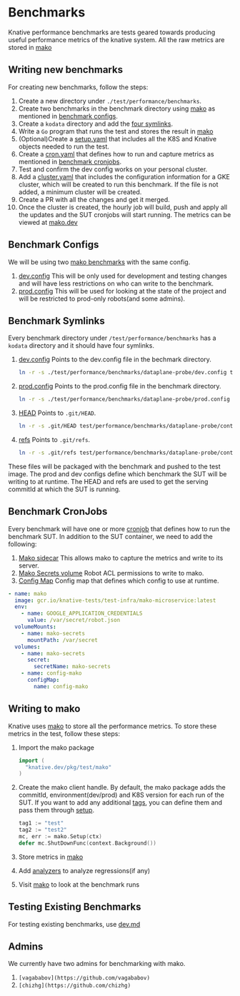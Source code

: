 # Benchmarks

Knative performance benchmarks are tests geared towards producing useful
performance metrics of the knative system. All the raw metrics are stored in
[mako](https://github.com/google/mako)

## Writing new benchmarks

For creating new benchmarks, follow the steps:

1. Create a new directory under `./test/performance/benchmarks`.
2. Create two benchmarks in the benchmark directory using
   [mako](https://github.com/google/mako/blob/master/docs/GUIDE.md#preparing-your-benchmark)
   as mentioned in [benchmark configs](#benchmark-configs).
3. Create a `kodata` directory and add the [four symlinks](#Benchmark-Symlinks).
4. Write a `Go` program that runs the test and stores the result in
   [mako](##Writing-to-mako)
5. (Optional)Create a
   [setup.yaml](https://github.com/knative/serving/blob/main/test/performance/benchmarks/dataplane-probe/continuous/dataplane-probe-setup.yaml)
   that includes all the K8S and Knative objects needed to run the test.
6. Create a
   [cron.yaml](https://github.com/knative/serving/blob/main/test/performance/benchmarks/dataplane-probe/continuous/dataplane-probe.yaml)
   that defines how to run and capture metrics as mentioned in
   [benchmark cronjobs](#Benchmark-cronjobs).
7. Test and confirm the dev config works on your personal cluster.
8. Add a
   [cluster.yaml](https://github.com/knative/serving/blob/main/test/performance/benchmarks/dataplane-probe/cluster.yaml)
   that includes the configuration information for a GKE cluster, which will be
   created to run this benchmark. If the file is not added, a minimum cluster
   will be created.
9. Create a PR with all the changes and get it merged.
10. Once the cluster is created, the hourly job will build, push and apply all
    the updates and the SUT cronjobs will start running. The metrics can be
    viewed at [mako.dev](https://mako.dev/)

## Benchmark Configs

We will be using two
[mako benchmarks](https://github.com/google/mako/blob/master/docs/GUIDE.md#preparing-your-benchmark)
with the same config.

1. [dev.config](https://github.com/knative/serving/blob/main/test/performance/benchmarks/dataplane-probe/dev.config)
   This will be only used for development and testing changes and will have less
   restrictions on who can write to the benchmark.
2. [prod.config](https://github.com/knative/serving/blob/main/test/performance/benchmarks/dataplane-probe/prod.config)
   This will be used for looking at the state of the project and will be
   restricted to prod-only robots(and some admins).

## Benchmark Symlinks

Every benchmark directory under `/test/performance/benchmarks` has a `kodata`
directory and it should have four symlinks.

1. [dev.config](https://github.com/knative/serving/blob/main/test/performance/benchmarks/dataplane-probe/continuous/kodata/dev.config)
   Points to the dev.config file in the bechmark directory.

   ```sh
   ln -r -s ./test/performance/benchmarks/dataplane-probe/dev.config test/performance/benchmarks/dataplane-probe/continuous/kodata/
   ```

2. [prod.config](https://github.com/knative/serving/blob/main/test/performance/benchmarks/dataplane-probe/continuous/kodata/prod.config)
   Points to the prod.config file in the benchmark directory.

   ```sh
   ln -r -s ./test/performance/benchmarks/dataplane-probe/prod.config test/performance/benchmarks/dataplane-probe/continuous/kodata/
   ```

3. [HEAD](https://github.com/knative/serving/blob/main/test/performance/benchmarks/dataplane-probe/continuous/kodata/HEAD)
   Points to `.git/HEAD`.

   ```sh
   ln -r -s .git/HEAD test/performance/benchmarks/dataplane-probe/continuous/kodata/
   ```

4. [refs](https://github.com/knative/serving/blob/main/test/performance/benchmarks/dataplane-probe/continuous/kodata/HEAD)
   Points to `.git/refs`.

   ```sh
   ln -r -s .git/refs test/performance/benchmarks/dataplane-probe/continuous/kodata/
   ```

These files will be packaged with the benchmark and pushed to the test image.
The prod and dev configs define which benchmark the SUT will be writing to at
runtime. The HEAD and refs are used to get the serving commitId at which the SUT
is running.

## Benchmark CronJobs

Every benchmark will have one or more
[cronjob](https://github.com/knative/serving/blob/main/test/performance/benchmarks/dataplane-probe/continuous/dataplane-probe.yaml)
that defines how to run the benchmark SUT. In addition to the SUT container, we
need to add the following:

1. [Mako sidecar](https://github.com/knative/serving/blob/d73bb8378cab8bb0c1825aa9802bea9ea2e6cb26/test/performance/benchmarks/dataplane-probe/continuous/dataplane-probe.yaml#L71-L78)
   This allows mako to capture the metrics and write to its server.
2. [Mako Secrets volume](https://github.com/knative/serving/blob/d73bb8378cab8bb0c1825aa9802bea9ea2e6cb26/test/performance/benchmarks/dataplane-probe/continuous/dataplane-probe.yaml#L80-L82)
   Robot ACL permissions to write to mako.
3. [Config Map](https://github.com/knative/serving/blob/d73bb8378cab8bb0c1825aa9802bea9ea2e6cb26/test/performance/benchmarks/dataplane-probe/continuous/dataplane-probe.yaml#L83-L85)
   Config map that defines which config to use at runtime.

```yaml
- name: mako
  image: gcr.io/knative-tests/test-infra/mako-microservice:latest
  env:
    - name: GOOGLE_APPLICATION_CREDENTIALS
      value: /var/secret/robot.json
  volumeMounts:
    - name: mako-secrets
      mountPath: /var/secret
  volumes:
    - name: mako-secrets
      secret:
        secretName: mako-secrets
    - name: config-mako
      configMap:
        name: config-mako
```

## Writing to mako

Knative uses [mako](https://github.com/google/mako) to store all the performance
metrics. To store these metrics in the test, follow these steps:

1. Import the mako package

   ```go
   import (
     "knative.dev/pkg/test/mako"
   )
   ```

2. Create the mako client handle. By default, the mako package adds the
   commitId, environment(dev/prod) and K8S version for each run of the SUT. If
   you want to add any additional
   [tags](https://github.com/google/mako/blob/master/docs/TAGS.md), you can
   define them and pass them through
   [setup](https://github.com/knative/pkg/blob/3588ed3e5c74b25740bbc535a2a43dfac998fa8a/test/mako/sidecar.go#L178).

   ```go
   tag1 := "test"
   tag2 := "test2"
   mc, err := mako.Setup(ctx)
   defer mc.ShutDownFunc(context.Background())
   ```

3. Store metrics in
   [mako](https://github.com/google/mako/blob/master/docs/GUIDE.md)
4. Add
   [analyzers](https://github.com/google/mako/blob/master/docs/GUIDE.md#add-regression-detection)
   to analyze regressions(if any)
5. Visit [mako](https://mako.dev/project?name=Knative) to look at the benchmark
   runs

## Testing Existing Benchmarks

For testing existing benchmarks, use
[dev.md](https://github.com/knative/serving/blob/main/test/performance/dev.md)

## Admins

We currently have two admins for benchmarking with mako.

1. `[vagababov](https://github.com/vagababov)`
2. `[chizhg](https://github.com/chizhg)`
